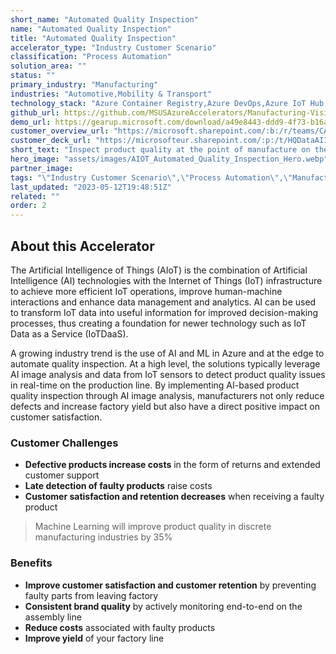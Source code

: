 ```yaml
---
short_name: "Automated Quality Inspection"
name: "Automated Quality Inspection"
title: "Automated Quality Inspection"
accelerator_type: "Industry Customer Scenario"
classification: "Process Automation"
solution_area: ""
status: ""
primary_industry: "Manufacturing"
industries: "Automotive,Mobility & Transport"
technology_stack: "Azure Container Registry,Azure DevOps,Azure IoT Hub,Azure KeyVault,Azure Machine Learning,Cognitive Services: Vision,Azure SQL,Azure Storage,Docker,Power BI"
github_url: https://github.com/MSUSAzureAccelerators/Manufacturing-Vision-AMD64-Accelerator
demo_url: https://gearup.microsoft.com/download/a49e8443-ddd9-4f73-b16a-6bbcd6b3c865
customer_overview_url: "https://microsoft.sharepoint.com/:b:/r/teams/CAF-SolutionAccelerators/Shared%20Documents/General/BVA%20Files/Automated%20Quality%20Inspection/Automated%20Quality%20Inspection%20Overview.pdf?csf=1&web=1&e=L6hTjn"
customer_deck_url: "https://microsofteur.sharepoint.com/:p:/t/HQDataAIIndustryTeam/EWem9s1YQExIiK6NP6-p8EwBi_PTcWn08PxdvffIao6QWg?e=z3rvvq"
short_text: "Inspect product quality at the point of manufacture on the assembly line in real-time."
hero_image: "assets/images/AIOT_Automated_Quality_Inspection_Hero.webp"
partner_image: 
tags: "\"Industry Customer Scenario\",\"Process Automation\",\"Manufacturing\",\"Automotive\",\"Mobility & Transport\",\"Azure Container Registry\",\"Azure DevOps\",\"Azure IoT Hub\",\"Azure KeyVault\",\"Azure Machine Learning\",\"Cognitive Services: Vision\",\"Azure SQL\",\"Azure Storage\",\"Docker\",\"Power BI\""
last_updated: "2023-05-12T19:48:51Z"
related: ""
order: 2
---
```

## About this Accelerator

The Artificial Intelligence of Things (AIoT) is the combination of Artificial Intelligence (AI) technologies with the Internet of Things (IoT) infrastructure to achieve more efficient IoT operations, improve human-machine interactions and enhance data management and analytics. AI can be used to transform IoT data into useful information for improved decision-making processes, thus creating a foundation for newer technology such as IoT Data as a Service (IoTDaaS).

A growing industry trend is the use of AI and ML in Azure and at the edge to automate quality inspection.  At a high level, the solutions typically leverage AI image analysis and data from IoT sensors to detect product quality issues in real-time on the production line. By implementing AI-based product quality inspection through AI image analysis, manufacturers not only reduce defects and increase factory yield but also have a direct positive impact on customer satisfaction.

### Customer Challenges

* **Defective products increase costs** in the form of returns and extended customer support
* **Late detection of faulty products** raise costs
* **Customer satisfaction and retention decreases** when receiving a faulty product

> Machine Learning will improve product quality in discrete manufacturing industries by 35%

### Benefits

* **Improve customer satisfaction and customer retention** by preventing faulty parts from leaving factory
* **Consistent brand quality** by actively monitoring end-to-end on the assembly line
* **Reduce costs** associated with faulty products
* **Improve yield** of your factory line